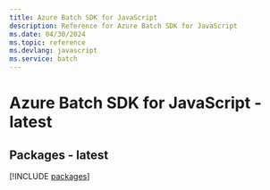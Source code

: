 ```yaml
---
title: Azure Batch SDK for JavaScript
description: Reference for Azure Batch SDK for JavaScript
ms.date: 04/30/2024
ms.topic: reference
ms.devlang: javascript
ms.service: batch
---
```

# Azure Batch SDK for JavaScript - latest
## Packages - latest
[!INCLUDE [packages](batch-index.md)]